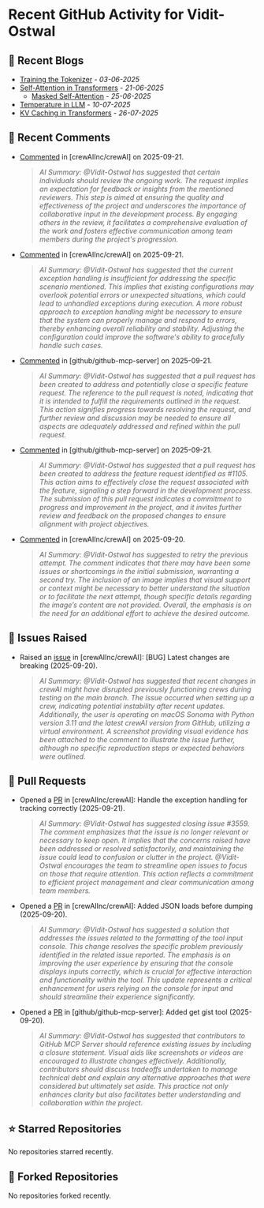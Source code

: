 # Recent GitHub Activity for Vidit-Ostwal

## 📝 Recent Blogs
- [Training the Tokenizer](https://www.notion.so/207e478805d48090b34fcc5c8e8c3c01?v=207e478805d480cfac6c000ca3c80482) - *03-06-2025*
- [Self-Attention in Transformers](https://www.notion.so/viditostwal/Self-Attention-in-Transformers-216e478805d48005b515fac90e1d76e0) - *21-06-2025*
  - [Masked Self-Attention](https://www.notion.so/viditostwal/Self-Attention-in-Transformers-216e478805d48005b515fac90e1d76e0) - *25-06-2025*
- [Temperature in LLM](https://open.substack.com/pub/viditostwal/p/how-does-temperature-changes-the?r=m52qu&utm_campaign=post&utm_medium=web&showWelcomeOnShare=false) - *10-07-2025*
- [KV Caching in Transformers](https://open.substack.com/pub/viditostwal/p/kv-key-value-cache-in-transformers?r=m52qu&utm_campaign=post&utm_medium=web&showWelcomeOnShare=false) - *26-07-2025*
## 💬 Recent Comments
- [Commented](https://github.com/crewAIInc/crewAI/pull/3563#issuecomment-3315631070) in [crewAIInc/crewAI] on 2025-09-21.
  > *AI Summary: @Vidit-Ostwal has suggested that certain individuals should review the ongoing work. The request implies an expectation for feedback or insights from the mentioned reviewers. This step is aimed at ensuring the quality and effectiveness of the project and underscores the importance of collaborative input in the development process. By engaging others in the review, it facilitates a comprehensive evaluation of the work and fosters effective communication among team members during the project's progression.*
- [Commented](https://github.com/crewAIInc/crewAI/issues/3559#issuecomment-3315568077) in [crewAIInc/crewAI] on 2025-09-21.
  > *AI Summary: @Vidit-Ostwal has suggested that the current exception handling is insufficient for addressing the specific scenario mentioned. This implies that existing configurations may overlook potential errors or unexpected situations, which could lead to unhandled exceptions during execution. A more robust approach to exception handling might be necessary to ensure that the system can properly manage and respond to errors, thereby enhancing overall reliability and stability. Adjusting the configuration could improve the software's ability to gracefully handle such cases.*
- [Commented](https://github.com/github/github-mcp-server/issues/1047#issuecomment-3315542257) in [github/github-mcp-server] on 2025-09-21.
  > *AI Summary: @Vidit-Ostwal has suggested that a pull request has been created to address and potentially close a specific feature request. The reference to the pull request is noted, indicating that it is intended to fulfill the requirements outlined in the request. This action signifies progress towards resolving the request, and further review and discussion may be needed to ensure all aspects are adequately addressed and refined within the pull request.*
- [Commented](https://github.com/github/github-mcp-server/issues/1049#issuecomment-3315541935) in [github/github-mcp-server] on 2025-09-21.
  > *AI Summary: @Vidit-Ostwal has suggested that a pull request has been created to address the feature request identified as #1105. This action aims to effectively close the request associated with the feature, signaling a step forward in the development process. The submission of this pull request indicates a commitment to progress and improvement in the project, and it invites further review and feedback on the proposed changes to ensure alignment with project objectives.*
- [Commented](https://github.com/crewAIInc/crewAI/issues/3410#issuecomment-3314596856) in [crewAIInc/crewAI] on 2025-09-20.
  > *AI Summary: @Vidit-Ostwal has suggested to retry the previous attempt. The comment indicates that there may have been some issues or shortcomings in the initial submission, warranting a second try. The inclusion of an image implies that visual support or context might be necessary to better understand the situation or to facilitate the next attempt, though specific details regarding the image’s content are not provided. Overall, the emphasis is on the need for an additional effort to achieve the desired outcome.*

## 🐛 Issues Raised
- Raised an [issue](https://github.com/crewAIInc/crewAI/issues/3559) in [crewAIInc/crewAI]: [BUG] Latest changes are breaking (2025-09-20).
  > *AI Summary: @Vidit-Ostwal has suggested that recent changes in crewAI might have disrupted previously functioning crews during testing on the main branch. The issue occurred when setting up a crew, indicating potential instability after recent updates. Additionally, the user is operating on macOS Sonoma with Python version 3.11 and the latest crewAI version from GitHub, utilizing a virtual environment. A screenshot providing visual evidence has been attached to the comment to illustrate the issue further, although no specific reproduction steps or expected behaviors were outlined.*

## 🚀 Pull Requests
- Opened a [PR](https://github.com/crewAIInc/crewAI/pull/3563) in [crewAIInc/crewAI]: Handle the exception handling for tracking correctly (2025-09-21).
  > *AI Summary: @Vidit-Ostwal has suggested closing issue #3559. The comment emphasizes that the issue is no longer relevant or necessary to keep open. It implies that the concerns raised have been addressed or resolved satisfactorily, and maintaining the issue could lead to confusion or clutter in the project. @Vidit-Ostwal encourages the team to streamline open issues to focus on those that require attention. This action reflects a commitment to efficient project management and clear communication among team members.*
- Opened a [PR](https://github.com/crewAIInc/crewAI/pull/3558) in [crewAIInc/crewAI]: Added JSON loads before dumping (2025-09-20).
  > *AI Summary: @Vidit-Ostwal has suggested a solution that addresses the issues related to the formatting of the tool input console. This change resolves the specific problem previously identified in the related issue reported. The emphasis is on improving the user experience by ensuring that the console displays inputs correctly, which is crucial for effective interaction and functionality within the tool. This update represents a critical enhancement for users relying on the console for input and should streamline their experience significantly.*
- Opened a [PR](https://github.com/github/github-mcp-server/pull/1105) in [github/github-mcp-server]: Added get gist tool (2025-09-20).
  > *AI Summary: @Vidit-Ostwal has suggested that contributors to GitHub MCP Server should reference existing issues by including a closure statement. Visual aids like screenshots or videos are encouraged to illustrate changes effectively. Additionally, contributors should discuss tradeoffs undertaken to manage technical debt and explain any alternative approaches that were considered but ultimately set aside. This practice not only enhances clarity but also facilitates better understanding and collaboration within the project.*

## ⭐ Starred Repositories
No repositories starred recently.

## 🍴 Forked Repositories
No repositories forked recently.
